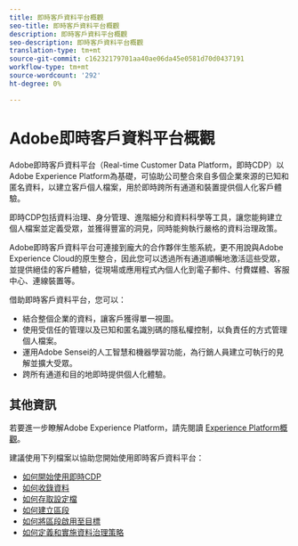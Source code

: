 ```yaml
---
title: 即時客戶資料平台概觀
seo-title: 即時客戶資料平台概觀
description: 即時客戶資料平台概觀
seo-description: 即時客戶資料平台概觀
translation-type: tm+mt
source-git-commit: c16232179701aa40ae06da45e0581d70d0437191
workflow-type: tm+mt
source-wordcount: '292'
ht-degree: 0%

---
```



# Adobe即時客戶資料平台概觀

Adobe即時客戶資料平台（Real-time Customer Data Platform，即時CDP）以Adobe Experience Platform為基礎，可協助公司整合來自多個企業來源的已知和匿名資料，以建立客戶個人檔案，用於即時跨所有通道和裝置提供個人化客戶體驗。

即時CDP包括資料治理、身分管理、進階細分和資料科學等工具，讓您能夠建立個人檔案並定義受眾，並獲得豐富的洞見，同時能夠執行嚴格的資料治理政策。

Adobe即時客戶資料平台可連接到龐大的合作夥伴生態系統，更不用說與Adobe Experience Cloud的原生整合，因此您可以透過所有通道順暢地激活這些受眾，並提供絕佳的客戶體驗，從現場或應用程式內個人化到電子郵件、付費媒體、客服中心、連線裝置等。

借助即時客戶資料平台，您可以：

* 結合整個企業的資料，讓客戶獲得單一視圖。
* 使用受信任的管理以及已知和匿名識別碼的隱私權控制，以負責任的方式管理個人檔案。
* 運用Adobe Sensei的人工智慧和機器學習功能，為行銷人員建立可執行的見解並擴大受眾。
* 跨所有通道和目的地即時提供個人化體驗。

## 其他資訊

若要進一步瞭解Adobe Experience Platform，請先閱讀 [Experience Platform概觀](../landing/home.md)。

建議使用下列檔案以協助您開始使用即時客戶資料平台：

* [如何開始使用即時CDP](get-started.md)
* [如何收錄資料](sources/sources-overview.md)
* [如何存取設定檔](profile/profile-overview.md)
* [如何建立區段](segmentation/segmentation-overview.md)
* [如何將區段啟用至目標](destinations/activate-destinations.md)
* [如何定義和實施資料治理策略](privacy/data-governance-overview.md)
